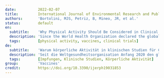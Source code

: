 ```yaml
---
date:          2022-02-07
title:         International Journal of Environmental Research and Public Health
authors:       'Bortolini, MJS, Petriz, B, Mineo, JR, et al.'
status:        default
en:
  subtitle:    'Why Physical Activity Should Be Considered in Clinical Trials for COVID-19 Vaccines: A Focus on Risk Groups'
  description: 'Since the World Health Organization declared the global COVID-19 state of emergency in early 2020, several vaccine candidates have emerged to control SARS-CoV-2, and some of them have been approved and implemented in vaccination campaigns worldwide. Although clinical trials for these vaccines have been carried out using highly controlled methods with accurate immunological tests, clinical questionnaires did not include questions concerning the physical activity profile among volunteers. It has been well established that physical activity plays a pivotal role in the immune response after vaccination, led by the activation of cytokines, antibodies, and cells. This concept should have been considered when evaluating the efficacy of COVID-19 vaccine candidates, particularly in elderly and obese people. Here, we discuss data from the literature providing strong evidence regarding the importance of analyzing physical activity parameters to improve the accuracy of clinical trials on assessing the efficacy of vaccine candidates. '
  tags:        [physical activity, vaccines, clinical trials]
de:
  subtitle:    'Warum körperliche Aktivität in klinischen Studien für COVID-19-Impfstoffe berücksichtigt werden sollte: Ein Fokus auf Risikogruppen'
  description: 'Seit die Weltgesundheitsorganisation Anfang 2020 den globalen COVID-19-Notstand ausgerufen hat, sind mehrere Impfstoffkandidaten zur Bekämpfung von SARS-CoV-2 aufgetaucht, und einige von ihnen wurden zugelassen und in Impfkampagnen weltweit eingesetzt. Obwohl die klinischen Studien für diese Impfstoffe mit sehr kontrollierten Methoden und genauen immunologischen Tests durchgeführt wurden, enthielten die klinischen Fragebögen keine Fragen zum Profil der körperlichen Aktivität der Probanden. Es ist erwiesen, dass körperliche Aktivität eine zentrale Rolle bei der Immunantwort nach der Impfung spielt, die durch die Aktivierung von Zytokinen, Antikörpern und Zellen ausgelöst wird. Dieses Konzept hätte bei der Bewertung der Wirksamkeit der COVID-19-Impfstoffkandidaten, insbesondere bei älteren und übergewichtigen Menschen, berücksichtigt werden müssen. Im Folgenden werden Daten aus der Literatur diskutiert, die deutliche Hinweise darauf liefern, wie wichtig die Analyse von Parametern der körperlichen Aktivität ist, um die Genauigkeit klinischer Studien zur Bewertung der Wirksamkeit von Impfstoffkandidaten zu verbessern.' 
  tags:        [Impfungen, Klinische Studien, Körperliche Aktivität]
group:         'Vaccines'
credit:        https://doi.org/10.3390/ijerph19031853
---
```

